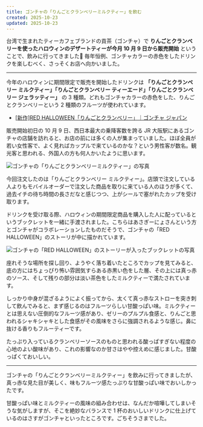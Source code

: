 ```yaml
---
title: ゴンチャの「りんごとクランベリーミルクティー」を飲む
created: 2025-10-23
updated: 2025-10-23
---
```


台湾で生まれたティーカフェブランドの貢茶（ゴンチャ）で **りんごとクランベリーを使ったハロウィンのデザートティーが今月 10 月 9 日から販売開始** ということで、飲みに行ってきました🎃 毎年恒例、ゴンチャカラーの赤色をしたドリンクを楽しむべく、さっそくお店へ向かいました。

---

今年のハロウィンに期間限定で販売を開始したドリンクは **「りんごとクランベリー ミルクティー」「りんごとクランベリー ティーエード」「りんごとクランベリー ジェラッティー」** の 3 種類。どれもゴンチャカラーの赤色をした、りんごとクランベリーという 2 種類のフルーツが使われています。

- [[新作]RED HALLOWEEN「りんごとクランベリー」｜ゴンチャ ジャパン](https://campaign.gongcha.co.jp/red-halloween-2025/index.html)

販売開始初日の 10 月 9 日、西日本最大の乗降客数を誇る JR 大阪駅にあるゴンチャの店舗を訪れると、お店の前には多くの人が集まっていました。ほぼ全員が若い女性客で、よく見ればカップルで来ているのかな？という男性客が数名。観光客と思われる、外国人の方も何人かいたように思います。

![ゴンチャの「りんごとクランベリーミルクティー」の写真](c6de53a5-35d6-4ecf-353e-09896375eb00)

今回注文したのは「りんごとクランベリー ミルクティー」。店頭で注文している人よりもモバイルオーダーで注文した商品を取りに来ている人のほうが多くて、過去イチの待ち時間の長さだなと感じつつ、上がシールで塞がれたカップを受け取ります。

ドリンクを受け取る際、ハロウィンの期間限定商品を購入した人に配っているというブックレットを一緒に手渡されました。こちらはあさぎーにょさんという方とゴンチャがコラボレーションしたものだそうで、ゴンチャの「RED HALLOWEEN」のストーリが中に描かれています。

![ゴンチャの「RED HALLOWEEN」のストーリーが入ったブックレットの写真](fcd7c0d5-733c-47b3-164b-9b634a1cc100)

座れそうな場所を探し回り、ようやく落ち着いたところでカップを見てみると、底の方にはちょっぴり怖い雰囲気すらある赤黒い色をした層、その上には真っ赤のソース、そして残りの部分は淡い茶色をしたミルクティーで満たされています。

しっかり中身が混ざるようによく振ってから、太くて真っ赤なストローを突き刺して飲んでみると、まず感じるのはフルーツらしい甘酸っぱい味。ミルクティーとは思えない圧倒的なフルーツ感があり、ゼリーのプルプル食感と、りんごと思われるシャキシャキとした食感がその風味をさらに強調されるような感じ。鼻に抜ける香りもフルーティーです。

たっぷり入っているクランベリーソースのものと思われる酸っぱすぎない程度の心地のよい酸味があり、これの影響なのか甘さはやや控えめに感じました。甘酸っぱくておいしい。

---

ゴンチャの「りんごとクランベリーミルクティー」を飲みに行ってきましたが、真っ赤な見た目が美しく、味もフルーツ感たっぷりな甘酸っぱい味でおいしかったです。

甘酸っぱい味とミルクティーの風味の組み合わせは、なんだか喧嘩してしまいそうな気がしますが、そこを絶妙なバランスで 1 杯のおいしいドリンクに仕上げているのはさすがゴンチャといったところです。ごちそうさまでした。
